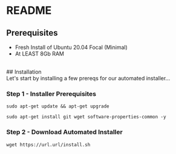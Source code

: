 # README

## Prerequisites

* Fresh Install of Ubuntu 20.04 Focal (Minimal)
* At LEAST 8Gb RAM

<br>
## Installation
<br>
Let's start by installing a few prereqs for our automated installer...

### Step 1 - Installer Prerequisites

```
sudo apt-get update && apt-get upgrade

sudo apt-get install git wget software-properties-common -y
```

### Step 2 - Download Automated Installer

```
wget https://url.url/install.sh
```
